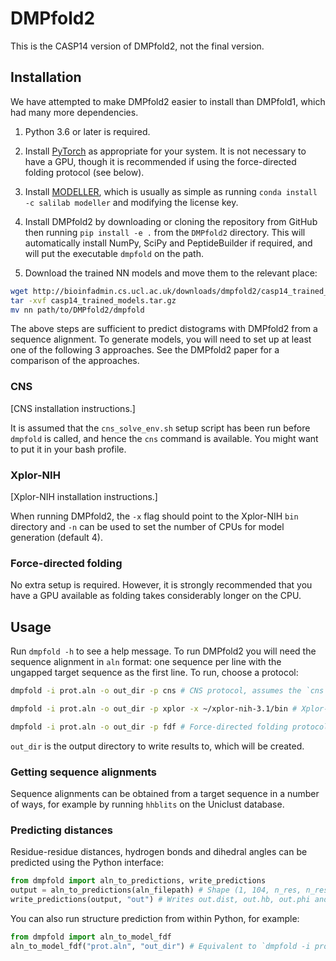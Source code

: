 # DMPfold2

This is the CASP14 version of DMPfold2, not the final version.

## Installation

We have attempted to make DMPfold2 easier to install than DMPfold1, which had many more dependencies.

1. Python 3.6 or later is required.

2. Install [PyTorch](https://pytorch.org) as appropriate for your system. It is not necessary to have a GPU, though it is recommended if using the force-directed folding protocol (see below).

3. Install [MODELLER](https://salilab.org/modeller), which is usually as simple as running `conda install -c salilab modeller` and modifying the license key.

4. Install DMPfold2 by downloading or cloning the repository from GitHub then running `pip install -e .` from the `DMPfold2` directory. This will automatically install NumPy, SciPy and PeptideBuilder if required, and will put the executable `dmpfold` on the path.

5. Download the trained NN models and move them to the relevant place:
```bash
wget http://bioinfadmin.cs.ucl.ac.uk/downloads/dmpfold2/casp14_trained_models.tar.gz
tar -xvf casp14_trained_models.tar.gz
mv nn path/to/DMPfold2/dmpfold
```

The above steps are sufficient to predict distograms with DMPfold2 from a sequence alignment.
To generate models, you will need to set up at least one of the following 3 approaches.
See the DMPfold2 paper for a comparison of the approaches.

### CNS

[CNS installation instructions.]

It is assumed that the `cns_solve_env.sh` setup script has been run before `dmpfold` is called, and hence the `cns` command is available.
You might want to put it in your bash profile.

### Xplor-NIH

[Xplor-NIH installation instructions.]

When running DMPfold2, the `-x` flag should point to the Xplor-NIH `bin` directory and `-n` can be used to set the number of CPUs for model generation (default 4).

### Force-directed folding

No extra setup is required.
However, it is strongly recommended that you have a GPU available as folding takes considerably longer on the CPU.

## Usage

Run `dmpfold -h` to see a help message.
To run DMPfold2 you will need the sequence alignment in `aln` format: one sequence per line with the ungapped target sequence as the first line.
To run, choose a protocol:
```bash
dmpfold -i prot.aln -o out_dir -p cns # CNS protocol, assumes the `cns` command is available

dmpfold -i prot.aln -o out_dir -p xplor -x ~/xplor-nih-3.1/bin # Xplor-NIH protocol

dmpfold -i prot.aln -o out_dir -p fdf # Force-directed folding protocol
```
`out_dir` is the output directory to write results to, which will be created.

### Getting sequence alignments

Sequence alignments can be obtained from a target sequence in a number of ways, for example by running `hhblits` on the Uniclust database.

### Predicting distances

Residue-residue distances, hydrogen bonds and dihedral angles can be predicted using the Python interface:
```python
from dmpfold import aln_to_predictions, write_predictions
output = aln_to_predictions(aln_filepath) # Shape (1, 104, n_res, n_res)
write_predictions(output, "out") # Writes out.dist, out.hb, out.phi and out.psi
```
You can also run structure prediction from within Python, for example:
```python
from dmpfold import aln_to_model_fdf
aln_to_model_fdf("prot.aln", "out_dir") # Equivalent to `dmpfold -i prot.aln -o out_dir -p fdf`
```
